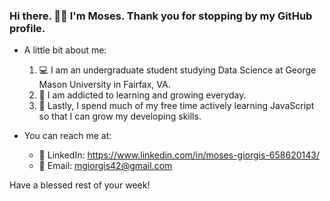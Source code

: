 ### Hi there. 👋🏾 I'm Moses. Thank you for stopping by my GitHub profile.
- A little bit about me:
  1. 💻 I am an undergraduate student studying Data Science at George Mason University in Fairfax, VA.
  2. 🌱 I am addicted to learning and growing everyday.
  3. 🚧 Lastly, I spend much of my free time actively learning JavaScript so that I can grow my developing skills.
  
- You can reach me at:
  - 🏢 LinkedIn: https://www.linkedin.com/in/moses-giorgis-658620143/
  - 📩 Email: mgiorgis42@gmail.com

Have a blessed rest of your week!
